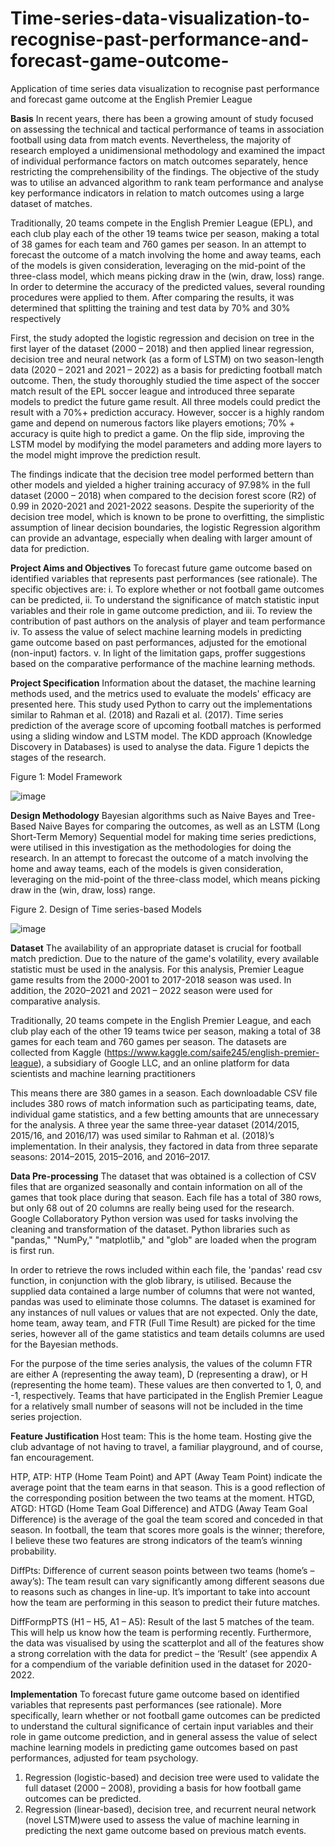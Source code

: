 # Time-series-data-visualization-to-recognise-past-performance-and-forecast-game-outcome-
Application of time series data visualization to recognise past performance and forecast game outcome at the English Premier League

**Basis**
In recent years, there has been a growing amount of study focused on assessing the technical and tactical performance of teams in association football using data from match events. Nevertheless, the majority of research employed a unidimensional methodology and examined the impact of individual performance factors on match outcomes separately, hence restricting the comprehensibility of the findings. The objective of the study was to utilise an advanced algorithm to rank team performance and analyse key performance indicators in relation to match outcomes using a large dataset of matches. 

Traditionally, 20 teams compete in the English Premier League (EPL), and each club play each of the other 19 teams twice per season, making a total of 38 games for each team and 760 games per season. In an attempt to forecast the outcome of a match involving the home and away teams, each of the models is given consideration, leveraging on the mid-point of the three-class model, which means picking draw in the (win, draw, loss) range. In order to determine the accuracy of the predicted values, several rounding procedures were applied to them. After comparing the results, it was determined that splitting the training and test data by 70% and 30% respectively

First, the study adopted the logistic regression and decision on tree in the first layer of the dataset (2000 – 2018) and then applied linear regression, decision tree and neural network (as a form of LSTM) on two season-length data (2020 – 2021 and 2021 – 2022) as a basis for predicting football match outcome. Then, the study thoroughly studied the time aspect of the soccer match result of the EPL soccer league and introduced three separate models to predict the future game result. All three models could predict the result with a 70%+ prediction accuracy. However, soccer is a highly random game and depend on numerous factors like players emotions; 70% + accuracy is quite high to predict a game. On the flip side, improving the LSTM model by modifying the model parameters and adding more layers to the model might improve the prediction result.

 The findings indicate that the decision tree model performed bettern than other models and yielded a higher training accuracy of 97.98% in the full dataset (2000 – 2018) when compared to the decision forest score (R2) of 0.99 in 2020-2021 and 2021-2022 seasons. Despite the superiority of the decision tree model, which is known to be prone to overfitting, the simplistic assumption of linear decision boundaries, the logistic Regression algorithm can provide an advantage, especially when dealing with larger amount of data for prediction.


**Project Aims and Objectives**
To forecast future game outcome based on identified variables that represents past performances (see rationale).
The specific objectives are:
i.	To explore whether or not football game outcomes can be predicted, 
ii.	To understand the significance of match statistic input variables and their role in game outcome prediction, and 
iii.	To review the contribution of past authors on the analysis of player and team performance
iv.	To assess the value of select machine learning models in predicting game outcome based on past performances, adjusted for the emotional (non-input) factors.
v.	In light of the limitation gaps, proffer suggestions based on the comparative performance of the machine learning methods.



**Project Specification**
Information about the dataset, the machine learning methods used, and the metrics used to evaluate the models' efficacy are presented here. This study used Python to carry out the implementations similar to Rahman et al. (2018) and Razali et al. (2017). Time series prediction of the average score of upcoming football matches is performed using a sliding window and LSTM model. The KDD approach (Knowledge Discovery in Databases) is used to analyse the data. Figure 1 depicts the stages of the research.

Figure 1: Model Framework

![image](https://github.com/user-attachments/assets/e877a1ab-8ca1-4c4b-8f84-9c303034f1a2)

**Design Methodology**
Bayesian algorithms such as Naive Bayes and Tree-Based Naive Bayes for comparing the outcomes, as well as an LSTM (Long Short-Term Memory) Sequential model for making time series predictions, were utilised in this investigation as the methodologies for doing the research. In an attempt to forecast the outcome of a match involving the home and away teams, each of the models is given consideration, leveraging on the mid-point of the three-class model, which means picking draw in the (win, draw, loss) range.


Figure 2. Design of Time series-based Models

![image](https://github.com/user-attachments/assets/d01da6a1-c70a-4b94-bcb5-39f7580421eb)


**Dataset**
The availability of an appropriate dataset is crucial for football match prediction. Due to the nature of the game's volatility, every available statistic must be used in the analysis. For this analysis, Premier League game results from the 2000-2001 to 2017-2018 season was used. In addition, the 2020–2021 and 2021 – 2022 season were used for comparative analysis. 

Traditionally, 20 teams compete in the English Premier League, and each club play each of the other 19 teams twice per season, making a total of 38 games for each team and 760 games per season. The datasets are collected from Kaggle (https://www.kaggle.com/saife245/english-premier-league), a subsidiary of Google LLC, and an online platform for data scientists and machine learning practitioners

This means there are 380 games in a season. Each downloadable CSV file includes 380 rows of match information such as participating teams, date, individual game statistics, and a few betting amounts that are unnecessary for the analysis. A three year the same three-year dataset (2014/2015, 2015/16, and 2016/17) was used similar to Rahman et al. (2018)’s implementation. In their analysis, they factored in data from three separate seasons: 2014–2015, 2015–2016, and 2016–2017.


**Data Pre-processing**
The dataset that was obtained is a collection of CSV files that are organized seasonally and contain information on all of the games that took place during that season. Each file has a total of 380 rows, but only 68 out of 20 columns are really being used for the research. Google Collaboratory Python version was used for tasks involving the cleaning and transformation of the dataset. Python libraries such as "pandas," "NumPy," "matplotlib," and "glob" are loaded when the program is first run.

In order to retrieve the rows included within each file, the 'pandas' read csv function, in conjunction with the glob library, is utilised. Because the supplied data contained a large number of columns that were not wanted, pandas was used to eliminate those columns. The dataset is examined for any instances of null values or values that are not expected. Only the date, home team, away team, and FTR (Full Time Result) are picked for the time series, however all of the game statistics and team details columns are used for the Bayesian methods. 

For the purpose of the time series analysis, the values of the column FTR are either A (representing the away team), D (representing a draw), or H (representing the home team). These values are then converted to 1, 0, and -1, respectively. Teams that have participated in the English Premier League for a relatively small number of seasons will not be included in the time series projection.

**Feature Justification**
Host team: This is the home team. Hosting give the club advantage of not having to travel, a familiar playground, and of course, fan encouragement.
 
HTP, ATP: HTP (Home Team Point) and APT (Away Team Point) indicate the average point that the team earns in that season. This is a good reflection of the corresponding position between the two teams at the moment.
HTGD, ATGD: HTGD (Home Team Goal Difference) and ATDG (Away Team Goal Difference) is the average of the goal the team scored and conceded in that season. In football, the team that scores more goals is the winner; therefore, I believe these two features are strong indicators of the team’s winning probability.


DiffPts: Difference of current season points between two teams (home’s – away’s): The team result can vary significantly among different seasons due to reasons such as changes in line-up. It’s important to take into account how the team are performing in this season to predict their future matches.

DiffFormpPTS (H1 – H5, A1 – A5): Result of the last 5 matches of the team. This will help us know how the team is performing recently.
Furthermore, the data was visualised by using the scatterplot and all of the features show a strong correlation with the data for predict – the ‘Result’ (see appendix A for a compendium of the variable definition used in the dataset for 2020-2022.



**Implementation**
To forecast future game outcome based on identified variables that represents past performances (see rationale). More specifically, learn whether or not football game outcomes can be predicted to understand the cultural significance of certain input variables and their role in game outcome prediction, and in general assess the value of select machine learning models in predicting game outcomes based on past performances, adjusted for team psychology.
1.	Regression (logistic-based) and decision tree were used to validate the full dataset (2000 – 2008), providing a basis for how football game outcomes can be predicted.
2.	Regression (linear-based), decision tree, and recurrent neural network (novel LSTM)were used to assess the value of machine learning in predicting the next game outcome based on previous match events.





